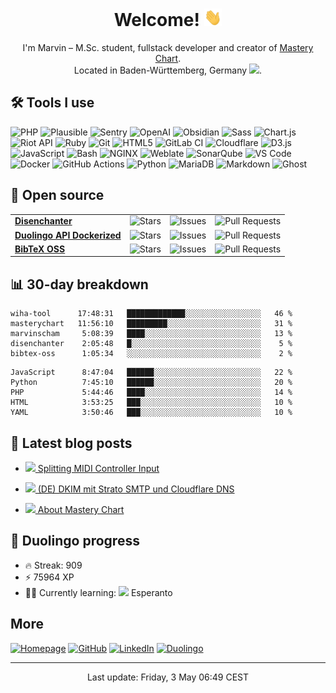<div align="center">
  
<h1>Welcome! <img height="28px" src="./resources/wave.gif"></h1>
<p>
I'm Marvin – M.Sc. student, fullstack developer and creator of <a href="https://masterychart.com">Mastery Chart</a>.<br>
Located in Baden-Württemberg, Germany <img height="16px" src="https://marvinscham.de/assets/img/lang/de.png">.
</p>

</div>

[//]: # "Derived from https://github.com/thmsgbrt/thmsgbrt"

## 🛠 Tools I use

![PHP](https://img.shields.io/badge/-PHP-777BB4?style=flat-square&logo=php&logoColor=white)
![Plausible](https://img.shields.io/badge/-Plausible-5850EC?style=flat-square&logo=plausibleanalytics&logoColor=white)
![Sentry](https://img.shields.io/badge/-Sentry-362D59?style=flat-square&logo=sentry&logoColor=white)
![OpenAI](https://img.shields.io/badge/-OpenAI-412991?style=flat-square&logo=openai&logoColor=white)
![Obsidian](https://img.shields.io/badge/-Obsidian-7C3AED?style=flat-square&logo=obsidian&logoColor=white)
![Sass](https://img.shields.io/badge/-Sass-CC6699?style=flat-square&logo=sass&logoColor=white)
![Chart.js](https://img.shields.io/badge/-Chart.js-FF6384?style=flat-square&logo=chartdotjs&logoColor=white)
![Riot API](https://img.shields.io/badge/-Riot_API-EB0029?style=flat-square&logo=riotgames&logoColor=white)
![Ruby](https://img.shields.io/badge/-Ruby-CC342D?style=flat-square&logo=ruby&logoColor=white)
![Git](https://img.shields.io/badge/-Git-F05032?style=flat-square&logo=git&logoColor=white)
![HTML5](https://img.shields.io/badge/-HTML5-E34F26?style=flat-square&logo=html5&logoColor=white)
![GitLab CI](https://img.shields.io/badge/-GitLab_CI-FC6D26?style=flat-square&logo=gitlab&logoColor=white)
![Cloudflare](https://img.shields.io/badge/-Cloudflare-F38020?style=flat-square&logo=cloudflare&logoColor=white)
![D3.js](https://img.shields.io/badge/-D3.js-F9A03C?style=flat-square&logo=d3dotjs&logoColor=white)
![JavaScript](https://img.shields.io/badge/-JavaScript-F7DF1E?style=flat-square&logo=javascript&logoColor=white)
![Bash](https://img.shields.io/badge/-Bash-4EAA25?style=flat-square&logo=gnubash&logoColor=white)
![NGINX](https://img.shields.io/badge/-NGINX-009639?style=flat-square&logo=nginx&logoColor=white)
![Weblate](https://img.shields.io/badge/-Weblate-2ECCAA?style=flat-square&logo=weblate&logoColor=white)
![SonarQube](https://img.shields.io/badge/-SonarQube-4E9BCD?style=flat-square&logo=sonarqube&logoColor=white)
![VS Code](https://img.shields.io/badge/-VS_Code-007ACC?style=flat-square&logo=visual-studio-code&logoColor=white)
![Docker](https://img.shields.io/badge/-Docker-2496ED?style=flat-square&logo=Docker&logoColor=white)
![GitHub Actions](https://img.shields.io/badge/-GitHub_Actions-2496ED?style=flat-square&logo=githubactions&logoColor=white)
![Python](https://img.shields.io/badge/-Python-3776AB?style=flat-square&logo=python&logoColor=white)
![MariaDB](https://img.shields.io/badge/-MariaDB-1F305F?style=flat-square&logo=mariadb&logoColor=white)
![Markdown](https://img.shields.io/badge/-Markdown-000000?style=flat-square&logo=markdown&logoColor=white)
![Ghost](https://img.shields.io/badge/-Ghost-15171A?style=flat-square&logo=ghost&logoColor=white)
## 🎁 Open source

<table>
  <tbody><tr>
      <td><a href="https://github.com/marvinscham/disenchanter"><b>Disenchanter</b></a></td>
      <td><img alt="Stars" src="https://img.shields.io/github/stars/marvinscham/disenchanter?style=flat-square&labelColor=343b41"/></td>
      <td><img alt="Issues" src="https://img.shields.io/github/issues/marvinscham/disenchanter?style=flat-square&labelColor=343b41"/></td>
      <td><img alt="Pull Requests" src="https://img.shields.io/github/issues-pr/marvinscham/disenchanter?style=flat-square&labelColor=343b41"/></td>
    </tr><tr>
      <td><a href="https://github.com/marvinscham/duolingo-api-dockerized"><b>Duolingo API Dockerized</b></a></td>
      <td><img alt="Stars" src="https://img.shields.io/github/stars/marvinscham/duolingo-api-dockerized?style=flat-square&labelColor=343b41"/></td>
      <td><img alt="Issues" src="https://img.shields.io/github/issues/marvinscham/duolingo-api-dockerized?style=flat-square&labelColor=343b41"/></td>
      <td><img alt="Pull Requests" src="https://img.shields.io/github/issues-pr/marvinscham/duolingo-api-dockerized?style=flat-square&labelColor=343b41"/></td>
    </tr><tr>
      <td><a href="https://github.com/marvinscham/bibtex-oss"><b>BibTeX OSS</b></a></td>
      <td><img alt="Stars" src="https://img.shields.io/github/stars/marvinscham/bibtex-oss?style=flat-square&labelColor=343b41"/></td>
      <td><img alt="Issues" src="https://img.shields.io/github/issues/marvinscham/bibtex-oss?style=flat-square&labelColor=343b41"/></td>
      <td><img alt="Pull Requests" src="https://img.shields.io/github/issues-pr/marvinscham/bibtex-oss?style=flat-square&labelColor=343b41"/></td>
    </tr></tbody>
</table>

## 📊 30-day breakdown

```
wiha-tool      17:48:31   █████████████░░░░░░░░░░░░░░░░░   46 %
masterychart   11:56:10   █████████░░░░░░░░░░░░░░░░░░░░░   31 %
marvinscham     5:08:39   ████░░░░░░░░░░░░░░░░░░░░░░░░░░   13 %
disenchanter    2:05:48   █░░░░░░░░░░░░░░░░░░░░░░░░░░░░░    5 %
bibtex-oss      1:05:34   ░░░░░░░░░░░░░░░░░░░░░░░░░░░░░░    2 %
```

```
JavaScript      8:47:04   ██████░░░░░░░░░░░░░░░░░░░░░░░░   22 %
Python          7:45:10   ██████░░░░░░░░░░░░░░░░░░░░░░░░   20 %
PHP             5:44:46   ████░░░░░░░░░░░░░░░░░░░░░░░░░░   14 %
HTML            3:53:25   ███░░░░░░░░░░░░░░░░░░░░░░░░░░░   10 %
YAML            3:50:46   ███░░░░░░░░░░░░░░░░░░░░░░░░░░░   10 %
```

## 📓 Latest blog posts


- [![](https://gitlab.ms-ds.org/msds/icons/-/raw/main/icons-small/ghost.png) Splitting MIDI Controller Input](https://blog.marvinscham.de/splitting-midi/)

- [![](https://gitlab.ms-ds.org/msds/icons/-/raw/main/icons-small/ghost.png) (DE) DKIM mit Strato SMTP und Cloudflare DNS](https://blog.marvinscham.de/dkim-strato-cloudflare/)

- [![](https://gitlab.ms-ds.org/msds/icons/-/raw/main/icons-small/ghost.png) About Mastery Chart](https://blog.marvinscham.de/about-mastery-chart/)


## 🦉 Duolingo progress

- 🔥 Streak: 909
- ⚡ 75964 XP
- 👨‍🎓 Currently learning: <img height="16px" src="https://marvinscham.de/assets/img/lang/eo.png"/> Esperanto

## More

<a href="https://marvinscham.de" target="_blank"><img alt="Homepage" src="https://img.shields.io/badge/Homepage-%230d254c.svg?&style=for-the-badge&logo=googlechrome&logoColor=white" /></a>
<a href="https://github.vom/marvinscham" target="_blank"><img alt="GitHub" src="https://img.shields.io/badge/GitHub-%23181717.svg?&style=for-the-badge&logo=github&logoColor=white" /></a>
<a href="https://www.linkedin.com/in/marvin-scham-58576216b/" target="_blank"><img alt="LinkedIn" src="https://img.shields.io/badge/LinkedIn-%230A66C2.svg?&style=for-the-badge&logo=linkedin&logoColor=white" /></a>
<a href="https://duolingo.com/profile/marvinscham" target="_blank"><img alt="Duolingo" src="https://img.shields.io/badge/Duolingo-%2358CC02.svg?&style=for-the-badge&logo=duolingo&logoColor=white" /></a>


------------

<p align="center">Last update: Friday,  3 May 06:49 CEST</p>
